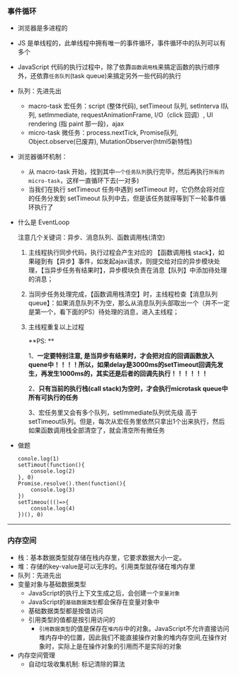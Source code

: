 ### 事件循环
- 浏览器是多进程的

- JS 是单线程的，此单线程中拥有唯一的事件循环，事件循环中的队列可以有多个

- JavaScript 代码的执行过程中，除了依靠`函数调用栈`来搞定函数的执行顺序外，还依靠`任务队列`(task queue)来搞定另外一些代码的执行

- 队列：先进先出
  - macro-task 宏任务：script (整体代码), setTimeout 队列, setInterva l队列, setImmediate, requestAnimationFrame, I/O（click 回调）, UI rendering (指 paint 那一段)，ajax
  - micro-task 微任务：process.nextTick, Promise队列, Object.observe(已废弃), MutationObserver(html5新特性)
  
- 浏览器循环机制：
  - 从 macro-task 开始，找到其中`一个任务队列`执行完毕，然后再执行`所有的 micro-task`，这样一直循环下去(一对多)
  - 当我们在执行 setTimeout 任务中遇到 setTimeout 时，它仍然会将对应的任务分发到 setTimeout 队列中去，但是该任务就得等到下一轮事件循环执行了
  
- 什么是 EventLoop

  注意几个关键词：异步、消息队列、函数调用栈(清空)

  1. 主线程执行同步代码，执行过程会产生对应的 【函数调用栈 stack】，如果碰到有【异步】事件，如发起ajax请求，则提交给对应的异步模块处理，【当异步任务有结果时】，异步模块负责在消息【队列】中添加待处理的消息；

  2. 当同步任务处理完成，【函数调用栈清空】时，主线程检查【消息队列queue】：如果消息队列不为空，那么从消息队列头部取出一个（并不一定是第一个，看下面的PS）待处理的消息，进入主线程；

  3. 主线程重复以上过程
  
     
  
     **PS: **
  
     1、**一定要特别注意, 是当异步有结果时，才会把对应的回调函数放入quene中！！！！所以，如果delay是3000ms的setTimeout回调先发生，再发生1000ms的，其实还是后者的回调先执行！！！！！！**
  
     2、**只有当前的执行栈(call stack)为空时，才会执行microtask queue中所有可执行的任务**
  
     3、宏任务里又会有多个队列，setImmediate队列优先级 高于 setTimeout队列。但是，每次从宏任务里依然只拿出1个出来执行，然后如果函数调用栈全部清空了，就会清空所有微任务

- 做题
  ```JS
  conole.log(1)
  setTimout(function(){
      console.log(2)
  }, 0)
  Promise.resolve().then(function(){
      console.log(3)
  })
  setTimeou((()=>{
      console.log(4)
  })(), 0)
---


### 内存空间

- 栈：基本数据类型就存储在栈内存里，它要求数据大小一定。
- 堆：存储的key-value是可以无序的。引用类型就存储在堆内存里
- 队列：先进先出
- 变量对象与基础数据类型
  - JavaScript的执行上下文生成之后，会创建一个`变量对象`
  - JavaScript的`基础数据类型`都会保存在变量对象中
  - 基础数据类型都是按值访问
  - 引用类型的值都是按引用访问的
    - `引用数据类型`的值是保存在`堆内存`中的对象。JavaScript不允许直接访问堆内存中的位置，因此我们不能直接操作对象的堆内存空间,在操作对象时，实际上是在操作对象的引用而不是实际的对象
- 内存空间管理
  - 自动垃圾收集机制: 标记清除的算法
